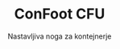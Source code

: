 ---
title: "ConFoot CFU"
subtitle: "Nastavljiva noga za kontejnerje"
mainImage: "/images/products/confoot-leg-cfu-main.jpg"
gallery:
  - "/images/products/confoot-leg-cfu-1.jpg"
  - "/images/products/confoot-leg-cfu-2.jpg"
  - "/images/products/confoot-leg-cfu-3.jpg"
shortDescription: "ConFoot CFU je nastavljiva noga za kontejnerje, ki vam omogoča prilagajanje višine kontejnerja od nivoja tal do 1,5 metra, brez dodatne opreme za rokovanje s kontejnerji."
technicalDescription: "ConFoot CFU je izdelan iz visokokakovostnega jekla in je opremljen z našim patentiranim zaklepnim mehanizmom za varno pritrjevanje na vogalne pritrdilne elemente kontejnerja. Omogoča prilagodljivo uporabo kontejnerjev v različnih okoljih in za različne namene."
videoID: "HDhFIRA-oZU"
specifications:
  - name: "Teža"
    value: "46 kg, ko je sestavljeno (teža posameznega kosa manj kot 25 kg)"
  - name: "Nosilnost"
    value: "20 ton"
  - name: "Nastavljiv razpon"
    value: "0–1.500 mm"
  - name: "Material"
    value: "Visokokakovostno jeklo"
price: "6.350 EUR"
priceVAT: "7.684 EUR"
pricingNotes: "Na voljo so popusti pri večjih količinah. Za individualne ponudbe se obrnite na nas."
buyLink: "/contact"
howToUse: |
  1. Postavite CFU pod vogal kontejnerja
  2. Angažirajte zaklepni mehanizem
  3. Prilagodite višino po potrebi (od nivoja tal do več kot en meter)
  4. Preverite varno pritrditev
  5. Ponovite za vse potrebne vogale
benefits:
  - title: "Ni potrebne dodatne opreme"
    description: "Celovito rokovanje s kontejnerji z uporabo samo CFU nog, kar odpravlja potrebo po težki opremi"
  - title: "Nastavitev višine"
    description: "Preprosto prilagodite višino kontejnerja od nivoja tal do več kot en meter (0–1.500 mm)"
  - title: "Upravljiva teža"
    description: "Sestavljen je iz več delov, pri čemer teža posameznega kosa ne presega 25 kg, kar olajša rokovanje"
  - title: "Večnamenska uporaba"
    description: "Primeren za različne panoge, vključno s transportnimi podjetji, obrambnimi silami, proizvodnimi obratih, trgovinskimi verigami, pristanišči in humanitarno pomočjo"
  - title: "Prilagodljiva uporaba"
    description: "Omogoča prilagodljivo uporabo kontejnerjev v različnih okoljih in za različne namene"
  - title: "Izboljšan potek dela"
    description: "Optimizira procese rokovanja s kontejnerji, s čimer izboljšuje operativno učinkovitost"
articleContent: |
  ## Kaj je ConFoot CFU?

  ConFoot CFU je rešitev za kontejnersko nogo z nastavljivo višino, zasnovana tako, da zagotovi največjo vsestranskost in prilagodljivost pri rokovanju s kontejnerji. Ta inovativni sistem vam omogoča prilagajanje višine kontejnerja od nivoja tal do več kot en meter (0–1.500 mm), brez dodatne opreme za rokovanje s kontejnerji. Model CFU izstopa po svoji zmožnosti dela s standardnimi pomorskimi kontejnerji v različnih okoljih in za različne namene, zaradi česar je idealna izbira za podjetja v številnih panogah.

  ## Kako deluje

  ConFoot CFU se neposredno pritrdi na vogalne pritrdilne elemente kontejnerja, s čimer zagotavlja stabilno osnovo za nakladanje, razkladanje in začasno shranjevanje. Njegova nastavljiva zasnova omogoča prilagodljivost pri postavljanju kontejnerjev na optimalno višino glede na vaše specifične potrebe. Sistem je sestavljen iz več delov, pri čemer teža posameznega kosa ne presega 25 kg, kar omogoča enostavno rokovanje operaterjev, medtem ko skupna teža nog, ko so sestavljene, znaša 46 kg. Enostaven mehanizem pritrditve omogoča hitro nameščanje in demontažo, kar bistveno skrajša čas in zmanjša potrebne vire za operacije rokovanja s kontejnerji.

  ## Uporabe ConFoot CFU

  ### Transportna podjetja
  ConFoot CFU se odlično obnese pri transportnih operacijah, kjer sta potrebna nastavitev višine in prilagodljivost. Transportna podjetja lahko uporabljajo CFU noge za enostavno nakladanje, razkladanje in postavljanje kontejnerjev brez potrebe po dodatni težki opremi, s čimer optimizirajo operacije in zmanjšajo stroške opreme.

  ### Obrambne sile
  Za obrambne sile CFU nudi prenosljivo in večnamensko rešitev za hitro postavljanje objektov na osnovi kontejnerjev v različnih terenih in okoljih. Možnost nastavitve višine omogoča optimalno postavitev tudi na neravnih površinah.

  ### Proizvodni obrati
  Proizvodni obrati imajo koristi od sposobnosti CFU, da omogoči fleksibilne proizvodne postavitve z nastavljivimi višinami kontejnerjev. Omogočanje natančnega postavljanja kontejnerjev tam, kjer so potrebni in na ustrezni višini, pripomore k učinkovitemu poteku proizvodnje in upravljanju zalog.

  ### Trgovinske verige
  Trgovinske verige lahko izkoristijo CFU noge za začasne ali sezonske rešitve shranjevanja, saj omogočajo prilagajanje višine kontejnerjev glede na nakladalne proge ali druge infrastrukturne zahteve.

  ### Pristanišča
  V pristaniških okoljih CFU nudi prilagodljivost pri rokovanju s kontejnerji in začasnem shranjevanju, kar omogoča učinkovito rabo prostora in virov, brez osrednje odvisnosti od težke opreme za dvigovanje.

  ### Humanitarna pomoč
  Pri operacijah humanitarne pomoči CFU ponuja praktično rešitev za hitro postavljanje objektov na osnovi kontejnerjev v zahtevnih okoljih, z možnostjo prilagajanja višine, da ustreza različnim terenima in operativnim potrebam.

  ## Prednosti ConFoot CFU

  ### Ni potrebne dodatne opreme
  CFU odpravlja potrebo po žerjavih, viličarjih ali drugi težki opremi za rokovanje s kontejnerji, s čimer zmanjšuje operativne stroške in odvisnost od specializirane opreme.

  ### Možnost nastavitve višine
  S nastavljivim razponom od 0 do 1.500 mm CFU zagotavlja brez primerno prilagodljivost pri postavljanju kontejnerjev na optimalno višino za različne aplikacije in okolja.

  ### Upravljiva teža
  Kljub svoji robustni konstrukciji in nosilnosti 20 ton je CFU zasnovan z mislijo na enostavno rokovanje operaterjev. Posamezni deli tehtajo manj kot 25 kg, kar omogoča enostavno sestavljanje in postavljanje.

  ### Večnamenska uporaba
  Oblika CFU ga naredi primernega za širok spekter panog in aplikacij, od logistike in proizvodnje do obrambe in humanitarne pomoči.

  ### Operativna prilagodljivost
  Z omogočanjem uporabe kontejnerjev v različnih okoljih in za različne namene CFU razširi funkcionalnost standardnih ladijskih kontejnerjev onkraj tradicionalnih vlog transporta in shranjevanja.

  ## Tehnične specifikacije

  - **Nosilnost**: 20 ton
  - **Skupna teža**: 46 kg, ko je sestavljeno
  - **Teža posameznih delov**: Manj kot 25 kg
  - **Nastavljiv razpon**: 0–1.500 mm
  - **Material**: Visokokakovostno jeklo z vzdržljivo obdelavo
  - **Združljivost**: Standardni vogalni pritrdilni elementi kontejnerjev

  ConFoot CFU predstavlja pomemben napredek v tehnologiji rokovanja s kontejnerji, saj ponuja rešitev, ki združuje nastavljivost višine, vsestranskost in operativno preprostost v enem samem izdelku.
---